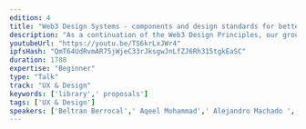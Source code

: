 ```yaml
---
edition: 4
title: "Web3 Design Systems - components and design standards for better dApp UX"
description: "As a continuation of the Web3 Design Principles, our group has launched a community wide research for the most common UX problems in the ecosystem, with the objective of creating a Web3 Design System that includes: -The Web3 Design Language: that will research and consolidate a series of guidelines and Design Principles, (similar to Google's Material Design minus the styling suggestions), focused around the specific UX needs of distributed applications, as well as producing a series of proposals to map and solve some of the open-ended design challenges of this space (ie. key management, \"login\" patterns, asynchronicity etc). -a Web3 Design Library of components, a bootstrap like library for quickly developing dapp front-ends that implement the principles of the guidelines and give consistent UX across dapps. Although at Devcon the interviews will still be happening, we would like to share some initial insights that will emerge from the interviews. The objective is to share with the largest possible audience some of the most common and urgent UX problems and some ideas about how to solve them."
youtubeUrl: "https://youtu.be/TS6krLxJWr4"
ipfsHash: "QmT64UdRvmAR75jWjeC33rJksgwJnLfZJ6Rh315tgkEaSC"
duration: 1788
expertise: "Beginner"
type: "Talk"
track: "UX & Design"
keywords: ['library',' proposals']
tags: ['UX & Design']
speakers: ['Beltran Berrocal',' Aqeel Mohammad',' Alejandro Machado ',' Laura Giron ',' Gustavo Esquinca']
---
```

